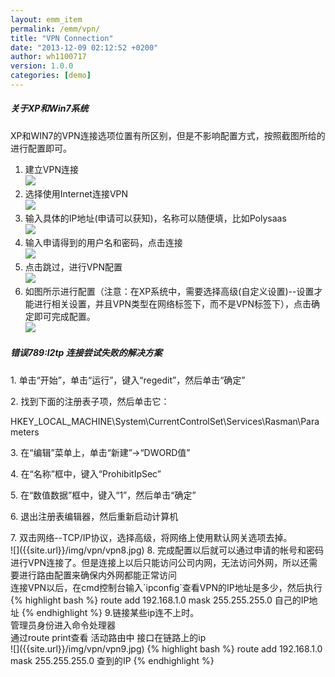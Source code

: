 ```yaml
---
layout: emm_item
permalink: /emm/vpn/
title: "VPN Connection"
date: "2013-12-09 02:12:52 +0200"
author: wh1100717
version: 1.0.0
categories: [demo]
---
```


<div class="note info">
  <h5>关于XP和Win7系统</h5>
  <p>XP和WIN7的VPN连接选项位置有所区别，但是不影响配置方式，按照截图所给的进行配置即可。</p>
</div>

1. 建立VPN连接<br>
![]({{site.url}}/img/vpn/vpn.png)
2. 选择使用Internet连接VPN<br>
![]({{site.url}}/img/vpn/vpn2.png)
3. 输入具体的IP地址(申请可以获知)，名称可以随便填，比如Polysaas<br>
![]({{site.url}}/img/vpn/vpn3.png)
4. 输入申请得到的用户名和密码，点击连接<br>
![]({{site.url}}/img/vpn/vpn4.png)
5. 点击跳过，进行VPN配置<br>
![]({{site.url}}/img/vpn/vpn5.png)
6. 如图所示进行配置（注意：在XP系统中，需要选择高级(自定义设置)--设置才能进行相关设置，并且VPN类型在网络标签下，而不是VPN标签下），点击确定即可完成配置。<br>
![]({{site.url}}/img/vpn/vpn6.png)
<div class="note">
  <h5>错误789:l2tp 连接尝试失败的解决方案</h5>
    <p>1. 单击“开始”，单击“运行”，键入“regedit”，然后单击“确定”</p>
    <p>2. 找到下面的注册表子项，然后单击它：</p>
    <p>HKEY_LOCAL_MACHINE\System\CurrentControlSet\Services\Rasman\Parameters</p>
    <p>3. 在“编辑”菜单上，单击“新建”->“DWORD值”</p>
    <p>4. 在“名称”框中，键入“ProhibitIpSec”</p>
    <p>5. 在“数值数据”框中，键入“1”，然后单击“确定”</p>
    <p>6. 退出注册表编辑器，然后重新启动计算机</p>
</div>
7. 双击网络--TCP/IP协议，选择高级，将网络上使用默认网关选项去掉。<br>
![]({{site.url}}/img/vpn/vpn8.jpg)
8. 完成配置以后就可以通过申请的帐号和密码进行VPN连接了。但是连接上以后只能访问公司内网，无法访问外网，所以还需要进行路由配置来确保内外网都能正常访问<br>
    连接VPN以后，在cmd控制台输入`ipconfig`查看VPN的IP地址是多少，然后执行
{% highlight bash %}
route add 192.168.1.0 mask 255.255.255.0 自己的IP地址
{% endhighlight %}
9.链接某些ip连不上时。<br>
管理员身份进入命令处理器<br>
通过route print查看 活动路由中 接口在链路上的ip<br>
![]({{site.url}}/img/vpn/vpn9.jpg)
{% highlight bash %}
route add 192.168.1.0 mask 255.255.255.0 查到的IP
{% endhighlight %}
